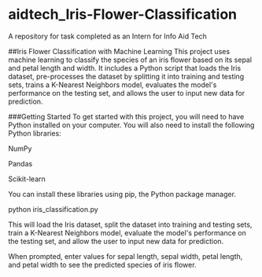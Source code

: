 # aidtech_Iris-Flower-Classification
A repository for task completed as an Intern for Info Aid Tech

##Iris Flower Classification with Machine Learning
This project uses machine learning to classify the species of an iris flower based on its sepal and petal length and width. It includes a Python script that loads the Iris dataset, pre-processes the dataset by splitting it into training and testing sets, trains a K-Nearest Neighbors model, evaluates the model's performance on the testing set, and allows the user to input new data for prediction.

###Getting Started
To get started with this project, you will need to have Python installed on your computer. You will also need to install the following Python libraries:

NumPy

Pandas

Scikit-learn

You can install these libraries using pip, the Python package manager. 

python iris_classification.py

This will load the Iris dataset, split the dataset into training and testing sets, train a K-Nearest Neighbors model, evaluate the model's performance on the testing set, and allow the user to input new data for prediction.

When prompted, enter values for sepal length, sepal width, petal length, and petal width to see the predicted species of iris flower.



